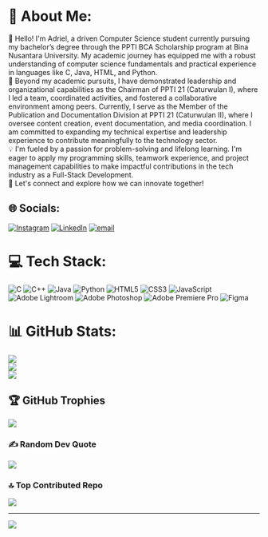 # 💫 About Me:
👋 Hello! I'm Adriel, a driven Computer Science student currently pursuing my bachelor’s degree through the PPTI BCA Scholarship program at Bina Nusantara University. My academic journey has equipped me with a robust understanding of computer science fundamentals and practical experience in languages like C, Java, HTML, and Python.<br>🌟 Beyond my academic pursuits, I have demonstrated leadership and organizational capabilities as the Chairman of PPTI 21 (Caturwulan I), where I led a team, coordinated activities, and fostered a collaborative environment among peers. Currently, I serve as the Member of the Publication and Documentation Division at PPTI 21 (Caturwulan II), where I oversee content creation, event documentation, and media coordination. I am committed to expanding my technical expertise and leadership experience to contribute meaningfully to the technology sector.<br>💡 I'm fueled by a passion for problem-solving and lifelong learning. I'm eager to apply my programming skills, teamwork experience, and project management capabilities to make impactful contributions in the tech industry as a Full-Stack Development.<br>🚀 Let's connect and explore how we can innovate together!


## 🌐 Socials:
[![Instagram](https://img.shields.io/badge/Instagram-%23E4405F.svg?logo=Instagram&logoColor=white)](https://instagram.com/driel_chen) [![LinkedIn](https://img.shields.io/badge/LinkedIn-%230077B5.svg?logo=linkedin&logoColor=white)](https://linkedin.com/in/adriel-bernhard-tanuhariono-b81459279) [![email](https://img.shields.io/badge/Email-D14836?logo=gmail&logoColor=white)](mailto:adrielbth01@gmail.com) 

# 💻 Tech Stack:
![C](https://img.shields.io/badge/c-%2300599C.svg?style=for-the-badge&logo=c&logoColor=white) ![C++](https://img.shields.io/badge/c++-%2300599C.svg?style=for-the-badge&logo=c%2B%2B&logoColor=white) ![Java](https://img.shields.io/badge/java-%23ED8B00.svg?style=for-the-badge&logo=openjdk&logoColor=white) ![Python](https://img.shields.io/badge/python-3670A0?style=for-the-badge&logo=python&logoColor=ffdd54) ![HTML5](https://img.shields.io/badge/html5-%23E34F26.svg?style=for-the-badge&logo=html5&logoColor=white) ![CSS3](https://img.shields.io/badge/css3-%231572B6.svg?style=for-the-badge&logo=css3&logoColor=white) ![JavaScript](https://img.shields.io/badge/javascript-%23323330.svg?style=for-the-badge&logo=javascript&logoColor=%23F7DF1E) ![Adobe Lightroom](https://img.shields.io/badge/Adobe%20Lightroom-31A8FF.svg?style=for-the-badge&logo=Adobe%20Lightroom&logoColor=white) ![Adobe Photoshop](https://img.shields.io/badge/adobe%20photoshop-%2331A8FF.svg?style=for-the-badge&logo=adobe%20photoshop&logoColor=white) ![Adobe Premiere Pro](https://img.shields.io/badge/Adobe%20Premiere%20Pro-9999FF.svg?style=for-the-badge&logo=Adobe%20Premiere%20Pro&logoColor=white) ![Figma](https://img.shields.io/badge/figma-%23F24E1E.svg?style=for-the-badge&logo=figma&logoColor=white)
# 📊 GitHub Stats:
![](https://github-readme-stats.vercel.app/api?username=AdrielBernhardT&theme=dark&hide_border=false&include_all_commits=false&count_private=false)<br/>
![](https://github-readme-streak-stats.herokuapp.com/?user=AdrielBernhardT&theme=dark&hide_border=false)<br/>
![](https://github-readme-stats.vercel.app/api/top-langs/?username=AdrielBernhardT&theme=dark&hide_border=false&include_all_commits=false&count_private=false&layout=compact)

## 🏆 GitHub Trophies
![](https://github-profile-trophy.vercel.app/?username=AdrielBernhardT&theme=radical&no-frame=false&no-bg=true&margin-w=4)

### ✍️ Random Dev Quote
![](https://quotes-github-readme.vercel.app/api?type=horizontal&theme=radical)

### 🔝 Top Contributed Repo
![](https://github-contributor-stats.vercel.app/api?username=AdrielBernhardT&limit=5&theme=dark&combine_all_yearly_contributions=true)

---
[![](https://visitcount.itsvg.in/api?id=AdrielBernhardT&icon=0&color=0)](https://visitcount.itsvg.in)

<!-- Proudly created with GPRM ( https://gprm.itsvg.in ) -->
